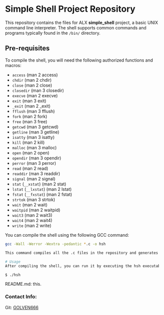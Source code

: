 # Simple Shell Project Repository

This repository contains the files for ALX **simple_shell** project, a basic UNIX command line interpreter. The shell supports common commands and programs typically found in the `/bin/` directory.

## Pre-requisites

To compile the shell, you will need the following authorized functions and macros:

- `access` (man 2 access)
- `chdir` (man 2 chdir)
- `close` (man 2 close)
- `closedir` (man 3 closedir)
- `execve` (man 2 execve)
- `exit` (man 3 exit)
- `_exit` (man 2 _exit)
- `fflush` (man 3 fflush)
- `fork` (man 2 fork)
- `free` (man 3 free)
- `getcwd` (man 3 getcwd)
- `getline` (man 3 getline)
- `isatty` (man 3 isatty)
- `kill` (man 2 kill)
- `malloc` (man 3 malloc)
- `open` (man 2 open)
- `opendir` (man 3 opendir)
- `perror` (man 3 perror)
- `read` (man 2 read)
- `readdir` (man 3 readdir)
- `signal` (man 2 signal)
- `stat` (`__xstat`) (man 2 stat)
- `lstat` (`__lxstat`) (man 2 lstat)
- `fstat` (`__fxstat`) (man 2 fstat)
- `strtok` (man 3 strtok)
- `wait` (man 2 wait)
- `waitpid` (man 2 waitpid)
- `wait3` (man 2 wait3)
- `wait4` (man 2 wait4)
- `write` (man 2 write)

You can compile the shell using the following GCC command:

```bash
gcc -Wall -Werror -Wextra -pedantic *.c -o hsh

This command compiles all the .c files in the repository and generates an executable called hsh.

# Usage
After compiling the shell, you can run it by executing the hsh executable:
```
```
$ ./hsh
```
README.md: this.





### Contact Info:

Git: [GOLVEN666](https://github.com/GOLVEN666)
